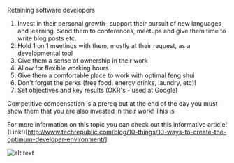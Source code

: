 Retaining software developers

1.  Invest in their personal growth- support their pursuit of new languages and learning.  Send them to conferences, meetups and give them time to write blog posts etc.
2.  Hold 1 on 1 meetings with them, mostly at their request, as a developmental tool
3.  Give them a sense of ownership in their work
4.  Allow for flexible working hours
5.  Give them a comfortable place to work with optimal feng shui
6.  Don't forget the perks (free food, energy drinks, laundry, etc)! 
7.  Set objectives and key results (OKR's - used at Google)


Competitive compensation is a prereq but at the end of the day you must show them that you are also invested in their work!  This is 


For more information on this topic you can check out this informative article! 
(Link!)[http://www.techrepublic.com/blog/10-things/10-ways-to-create-the-optimum-developer-environment/]

![alt text](http://www.wired.com/wp-content/uploads/2015/03/20130925-GITHUB-NEW-OFFICE-232edit-1024x682.jpg)
